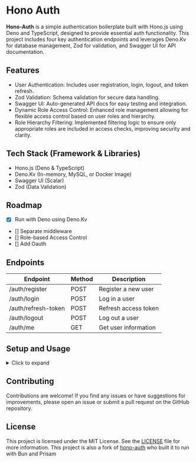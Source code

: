 # Hono Auth

**Hono-Auth** is a simple authentication boilerplate built with Hono.js using Deno and TypeScript, designed to provide essential auth functionality. This project includes four key authentication endpoints and leverages Deno.Kv for database management, Zod for validation, and Swagger UI for API documentation.

## Features

- User Authentication: Includes user registration, login, logout, and token refresh.
- Zod Validation: Schema validation for secure data handling.
- Swagger UI: Auto-generated API docs for easy testing and integration.
- Dynamic Role Access Control: Enhanced role management allowing for flexible access control based on user roles and hierarchy.
- Role Hierarchy Filtering: Implemented filtering logic to ensure only appropriate roles are included in access checks, improving security and clarity.

## Tech Stack (Framework & Libraries)

- Hono.js (Deno & TypeScript)
- Deno.Kv (In-memory, MySQL, or Docker Image)
- Swagger UI (Scalar)
- Zod (Data Validation)

## Roadmap
- [x] Run with Deno using Deno.Kv
- [] Separate middleware
- [] Role-based Access Control
- [] Add Oauth

## Endpoints

| Endpoint            | Method | Description          |
| ------------------- | ------ | -------------------- |
| /auth/register      | POST   | Register a new user  |
| /auth/login         | POST   | Log in a user        |
| /auth/refresh-token | POST   | Refresh access token |
| /auth/logout        | POST   | Log out a user       |
| /auth/me            | GET    | Get user information |

## Setup and Usage

<details>
  <summary>Click to expand</summary>
  
1. Clone the repository:

```bash
  git clone https://github.com/deadbeefiv/hono-auth.git
  cd hono-auth
  bun install
```
2. Install dependencies
  With Deno
  ```bash title="Deno"
      deno install
  ```
3. Create a `.env` file in the root directory:

   ```bash
     cp .env.example .env
     nano .env # Edit the variables as needed (see below)

     #... (.env)
     DATABASE_URL=postgresql://user:password@localhost:5432/database?schema=public
     JWT_SECRET=your-secret-token
     SALT_ROUNDS=10 # Number of rounds for password hashing
   ```

4. Start the server:

   ```bash
     deno task start

     # Open http://localhost:3000/ui in your browser
   ```

   </details>

## Contributing

Contributions are welcome! If you find any issues or have suggestions for improvements, please open an issue or submit a pull request on the GitHub repository.

## License

This project is licensed under the MIT License. See the [LICENSE](LICENSE.md) file for more information. This project is also a fork of [hono-auth](https://github.com/zckyachmd/hono-auth.git) who built it to run with Bun and Prisam
